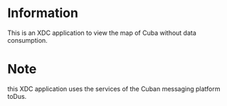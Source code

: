 # Information
This is an XDC application to view the map of Cuba without data consumption.

# Note
this XDC application uses the services of the Cuban messaging platform toDus.
